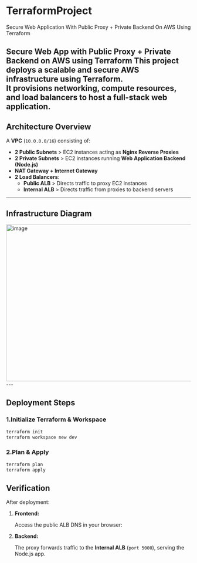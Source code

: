 # TerraformProject
Secure Web Application With Public  Proxy + Private Backend On AWS  Using Terraform

**Secure Web App with Public Proxy + Private Backend on AWS using Terraform**
This project deploys a scalable and secure AWS infrastructure using Terraform.  
It provisions networking, compute resources, and load balancers to host a full-stack web application. 
---
 
##  **Architecture Overview**
A **VPC** (`10.0.0.0/16`) consisting of:
- **2 Public Subnets** > EC2 instances acting as **Nginx Reverse Proxies**  
- **2 Private Subnets** > EC2 instances running **Web Application Backend (Node.js)**  
- **NAT Gateway + Internet Gateway**  
- **2 Load Balancers**:
  - **Public ALB** > Directs traffic to proxy EC2 instances  
  - **Internal ALB** > Directs traffic from proxies to backend servers  
---
 
## **Infrastructure Diagram**
<img width="830" height="428" alt="image" src="https://github.com/user-attachments/assets/f69d9fa4-4664-4ea7-b473-c861fead4c31" />
---
 
##  **Deployment Steps**
 
### 1.**Initialize Terraform & Workspace**
 
```bash
terraform init
terraform workspace new dev
````
 
### 2.**Plan & Apply**
 
```bash
terraform plan
terraform apply
```
##  **Verification**

After deployment: 
1. **Frontend:**

   Access the public ALB DNS in your browser:
 
2. **Backend:**

   The proxy forwards traffic to the **Internal ALB** (`port 5000`), serving the Node.js app.

 

